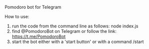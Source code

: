 Pomodoro bot for Telegram

How to use:

1) run the code from the command line as follows: node index.js
2) find @PomodoroBot on Telegram or follow the link: https://t.me/PomodoroBot
3) start the bot either with a 'start button' or with a command /start
